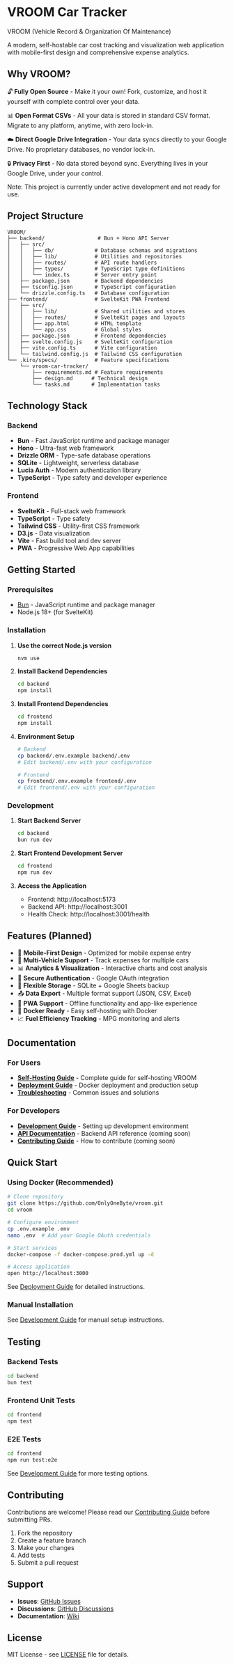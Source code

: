 # VROOM Car Tracker

VROOM (Vehicle Record & Organization Of Maintenance) 

A modern, self-hostable car cost tracking and visualization web application with mobile-first design and comprehensive expense analytics.

## Why VROOM?

🔓 **Fully Open Source** - Make it your own! Fork, customize, and host it yourself with complete control over your data.

📊 **Open Format CSVs** - All your data is stored in standard CSV format. Migrate to any platform, anytime, with zero lock-in.

☁️ **Direct Google Drive Integration** - Your data syncs directly to your Google Drive. No proprietary databases, no vendor lock-in.

🔒 **Privacy First** - No data stored beyond sync. Everything lives in your Google Drive, under your control.

Note: This project is currently under active development and not ready for use.

## Project Structure

```
VROOM/
├── backend/                 # Bun + Hono API Server
│   ├── src/
│   │   ├── db/             # Database schemas and migrations
│   │   ├── lib/            # Utilities and repositories
│   │   ├── routes/         # API route handlers
│   │   ├── types/          # TypeScript type definitions
│   │   └── index.ts        # Server entry point
│   ├── package.json        # Backend dependencies
│   ├── tsconfig.json       # TypeScript configuration
│   └── drizzle.config.ts   # Database configuration
├── frontend/               # SvelteKit PWA Frontend
│   ├── src/
│   │   ├── lib/            # Shared utilities and stores
│   │   ├── routes/         # SvelteKit pages and layouts
│   │   ├── app.html        # HTML template
│   │   └── app.css         # Global styles
│   ├── package.json        # Frontend dependencies
│   ├── svelte.config.js    # SvelteKit configuration
│   ├── vite.config.ts      # Vite configuration
│   └── tailwind.config.js  # Tailwind CSS configuration
└── .kiro/specs/            # Feature specifications
    └── vroom-car-tracker/
        ├── requirements.md # Feature requirements
        ├── design.md      # Technical design
        └── tasks.md       # Implementation tasks
```

## Technology Stack

### Backend
- **Bun** - Fast JavaScript runtime and package manager
- **Hono** - Ultra-fast web framework
- **Drizzle ORM** - Type-safe database operations
- **SQLite** - Lightweight, serverless database
- **Lucia Auth** - Modern authentication library
- **TypeScript** - Type safety and developer experience

### Frontend
- **SvelteKit** - Full-stack web framework
- **TypeScript** - Type safety
- **Tailwind CSS** - Utility-first CSS framework
- **D3.js** - Data visualization
- **Vite** - Fast build tool and dev server
- **PWA** - Progressive Web App capabilities

## Getting Started

### Prerequisites
- [Bun](https://bun.sh/) - JavaScript runtime and package manager
- Node.js 18+ (for SvelteKit)

### Installation

1. **Use the correct Node.js version**
   ```bash
   nvm use
   ```

2. **Install Backend Dependencies**
   ```bash
   cd backend
   npm install
   ```

3. **Install Frontend Dependencies**
   ```bash
   cd frontend
   npm install
   ```

4. **Environment Setup**
   ```bash
   # Backend
   cp backend/.env.example backend/.env
   # Edit backend/.env with your configuration
   
   # Frontend
   cp frontend/.env.example frontend/.env
   # Edit frontend/.env with your configuration
   ```

### Development

1. **Start Backend Server**
   ```bash
   cd backend
   bun run dev
   ```

2. **Start Frontend Development Server**
   ```bash
   cd frontend
   npm run dev
   ```

3. **Access the Application**
   - Frontend: http://localhost:5173
   - Backend API: http://localhost:3001
   - Health Check: http://localhost:3001/health

## Features (Planned)

- 📱 **Mobile-First Design** - Optimized for mobile expense entry
- 🚗 **Multi-Vehicle Support** - Track expenses for multiple cars
- 📊 **Analytics & Visualization** - Interactive charts and cost analysis
- 🔐 **Secure Authentication** - Google OAuth integration
- 💾 **Flexible Storage** - SQLite + Google Sheets backup
- 📤 **Data Export** - Multiple format support (JSON, CSV, Excel)
- 🔄 **PWA Support** - Offline functionality and app-like experience
- 🐳 **Docker Ready** - Easy self-hosting with Docker
- 📈 **Fuel Efficiency Tracking** - MPG monitoring and alerts

## Documentation

### For Users
- **[Self-Hosting Guide](docs/SELF_HOSTING_GUIDE.md)** - Complete guide for self-hosting VROOM
- **[Deployment Guide](DEPLOYMENT.md)** - Docker deployment and production setup
- **[Troubleshooting](docs/TROUBLESHOOTING.md)** - Common issues and solutions

### For Developers
- **[Development Guide](docs/DEVELOPMENT.md)** - Setting up development environment
- **[API Documentation](docs/API.md)** - Backend API reference (coming soon)
- **[Contributing Guide](CONTRIBUTING.md)** - How to contribute (coming soon)

## Quick Start

### Using Docker (Recommended)

```bash
# Clone repository
git clone https://github.com/OnlyOneByte/vroom.git
cd vroom

# Configure environment
cp .env.example .env
nano .env  # Add your Google OAuth credentials

# Start services
docker-compose -f docker-compose.prod.yml up -d

# Access application
open http://localhost:3000
```

See [Deployment Guide](DEPLOYMENT.md) for detailed instructions.

### Manual Installation

See [Development Guide](docs/DEVELOPMENT.md) for manual setup instructions.

## Testing

### Backend Tests
```bash
cd backend
bun test
```

### Frontend Unit Tests
```bash
cd frontend
npm test
```

### E2E Tests
```bash
cd frontend
npm run test:e2e
```

See [Development Guide](docs/DEVELOPMENT.md#testing) for more testing options.

## Contributing

Contributions are welcome! Please read our [Contributing Guide](CONTRIBUTING.md) before submitting PRs.

1. Fork the repository
2. Create a feature branch
3. Make your changes
4. Add tests
5. Submit a pull request

## Support

- **Issues**: [GitHub Issues](https://github.com/your-username/vroom/issues)
- **Discussions**: [GitHub Discussions](https://github.com/your-username/vroom/discussions)
- **Documentation**: [Wiki](https://github.com/your-username/vroom/wiki)

## License

MIT License - see [LICENSE](LICENSE) file for details.